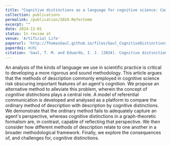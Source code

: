 ```yaml
---
title: "Cognitive distinctions as a language for cognitive science: Comparing methods of description in a model of referential communication"
collection: publications
permalink: /publication/2024-ReferComm
excerpt: ""
date: 2024-12-01
status: In review at
venue: 'Artificial Life'
paperurl: 'http://ThomasGaul.github.io/files/Gaul_CognitiveDistinctions.pdf'
paperdoi: #URL
citation: 'Gaul, T. M. and Eduardo, I. J. (2024). Cognitive distinctions as a language for cognitive science: Comparing methods of description in a model of referential communication. In Review.'
---
```


An analysis of the kinds of language we use in scientific practice is critical to developing a more rigorous and sound methodology. This article argues that the methods of description commonly employed in cognitive science risk obscuring important features of an agent's cognition. We propose an alternative method to alleviate this problem, wherein the concept of <i>cognitive distinctions</i> plays a central role. A model of referential communication is developed and analysed as a platform to compare the ordinary method of description with description by cognitive distinctions. We demonstrate that the ordinary method fails to adequately capture an agent's perspective, whereas cognitive distinctions in a graph-theoretic formalism are, in contrast, capable of reflecting that perspective. We then consider how different methods of description relate to one another in a broader methodological framework. Finally, we explore the consequences of, and challenges for, cognitive distinctions.
